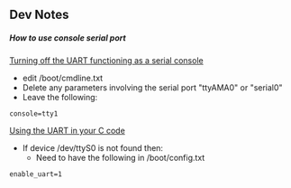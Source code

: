 ## Dev Notes

##### How to use console serial port

[Turning off the UART functioning as a serial console](http://www.raspberry-projects.com/pi/pi-operating-systems/raspbian/io-pins-raspbian/uart-pins)
* edit /boot/cmdline.txt
* Delete any parameters involving the serial port "ttyAMA0" or "serial0"
* Leave the following:
```
console=tty1
```
[Using the UART in your C code](http://www.raspberry-projects.com/pi/programming-in-c/uart-serial-port/using-the-uart)

* If device /dev/ttyS0 is not found then:
  * Need to have the following in /boot/config.txt
```
enable_uart=1
```

